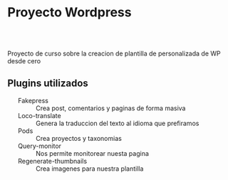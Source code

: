 <h1>Proyecto Wordpress</h1>
<br>
<br>
<p>Proyecto de curso sobre la creacion de plantilla de personalizada de WP desde cero
</p>

<h2>Plugins utilizados</h2>
<ul>
  <dt>Fakepress</dt>
  <dd>Crea post, comentarios y paginas de forma masiva</dd>
  <dt>Loco-translate</dt>
  <dd>Genera la traduccion del texto al idioma que prefiramos</dd>
  <dt>Pods</dt>
  <dd>Crea proyectos y taxonomias</dd>
  <dt>Query-monitor</dt>
  <dd>Nos permite monitorear nuesta pagina</dd>
  <dt>Regenerate-thumbnails</dt>
  <dd>Crea imagenes para nuestra plantilla</dd>
</ul>
